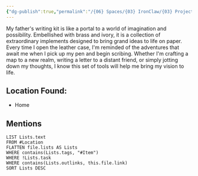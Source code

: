 ```yaml
---
{"dg-publish":true,"permalink":"/{06} Spaces/{03} IronClaw/{03} Projects/{02} Item/{01} Inventory/Writing Kit/","title":"Writing Kit"}
---
```


<!--My dad's writing kit I use for writing maps, letters, etc.-->

My father's writing kit is like a portal to a world of imagination and possibility. Embellished with brass and ivory, it is a collection of extraordinary implements designed to bring grand ideas to life on paper. Every time I open the leather case, I'm reminded of the adventures that await me when I pick up my pen and begin scribing. Whether I'm crafting a map to a new realm, writing a letter to a distant friend, or simply jotting down my thoughts, I know this set of tools will help me bring my vision to life.

## Location Found:

- Home

## Mentions

```dataview
LIST Lists.text
FROM #Location
FLATTEN file.lists AS Lists
WHERE contains(Lists.tags, "#Item")
WHERE !Lists.task
WHERE contains(Lists.outlinks, this.file.link)
SORT Lists DESC
```
